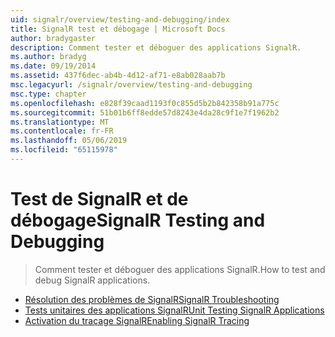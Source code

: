 ```yaml
---
uid: signalr/overview/testing-and-debugging/index
title: SignalR test et débogage | Microsoft Docs
author: bradygaster
description: Comment tester et déboguer des applications SignalR.
ms.author: bradyg
ms.date: 09/19/2014
ms.assetid: 437f6dec-ab4b-4d12-af71-e8ab028aab7b
msc.legacyurl: /signalr/overview/testing-and-debugging
msc.type: chapter
ms.openlocfilehash: e828f39caad1193f0c855d5b2b842358b91a775c
ms.sourcegitcommit: 51b01b6ff8edde57d8243e4da28c9f1e7f1962b2
ms.translationtype: MT
ms.contentlocale: fr-FR
ms.lasthandoff: 05/06/2019
ms.locfileid: "65115978"
---
```

# <a name="signalr-testing-and-debugging"></a><span data-ttu-id="41f05-103">Test de SignalR et de débogage</span><span class="sxs-lookup"><span data-stu-id="41f05-103">SignalR Testing and Debugging</span></span>

> <span data-ttu-id="41f05-104">Comment tester et déboguer des applications SignalR.</span><span class="sxs-lookup"><span data-stu-id="41f05-104">How to test and debug SignalR applications.</span></span>

- [<span data-ttu-id="41f05-105">Résolution des problèmes de SignalR</span><span class="sxs-lookup"><span data-stu-id="41f05-105">SignalR Troubleshooting</span></span>](troubleshooting.md)
- [<span data-ttu-id="41f05-106">Tests unitaires des applications SignalR</span><span class="sxs-lookup"><span data-stu-id="41f05-106">Unit Testing SignalR Applications</span></span>](unit-testing-signalr-applications.md)
- [<span data-ttu-id="41f05-107">Activation du traçage SignalR</span><span class="sxs-lookup"><span data-stu-id="41f05-107">Enabling SignalR Tracing</span></span>](enabling-signalr-tracing.md)
